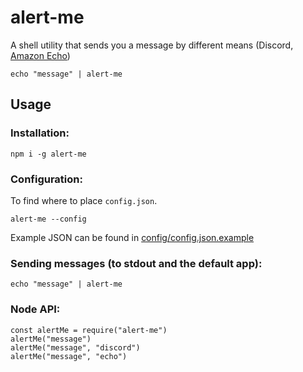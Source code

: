 # alert-me
A shell utility that sends you a message by different means (Discord, [Amazon Echo](https://www.thomptronics.com/about/notify-me))

`echo "message" | alert-me`

## Usage

### Installation:
```
npm i -g alert-me
```

### Configuration:

To find where to place `config.json`.
```
alert-me --config
```

Example JSON can be found in [config/config.json.example](config/config.json.example)

### Sending messages (to stdout and the default app):
```
echo "message" | alert-me
```

### Node API:
```
const alertMe = require("alert-me")
alertMe("message")
alertMe("message", "discord")
alertMe("message", "echo")
```
